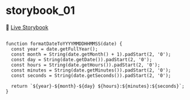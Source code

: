 # storybook_01

🚀 [Live Storybook](https://6346c29f12cb3212588eb719-kysdmcdpcq.chromatic.com/?path=/story/card01--regular)

```

function formatDateToYYYYMMDDHHMMSS(date) {
  const year = date.getFullYear();
  const month = String(date.getMonth() + 1).padStart(2, '0');
  const day = String(date.getDate()).padStart(2, '0');
  const hours = String(date.getHours()).padStart(2, '0');
  const minutes = String(date.getMinutes()).padStart(2, '0');
  const seconds = String(date.getSeconds()).padStart(2, '0');

  return `${year}-${month}-${day} ${hours}:${minutes}:${seconds}`;
}


```

